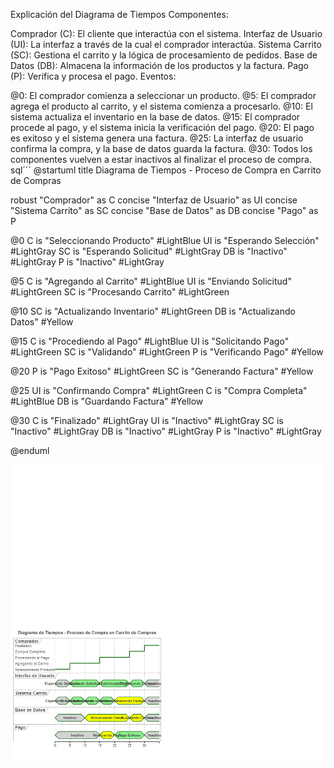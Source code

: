 Explicación del Diagrama de Tiempos
Componentes:

Comprador (C): El cliente que interactúa con el sistema.
Interfaz de Usuario (UI): La interfaz a través de la cual el comprador interactúa.
Sistema Carrito (SC): Gestiona el carrito y la lógica de procesamiento de pedidos.
Base de Datos (DB): Almacena la información de los productos y la factura.
Pago (P): Verifica y procesa el pago.
Eventos:

@0: El comprador comienza a seleccionar un producto.
@5: El comprador agrega el producto al carrito, y el sistema comienza a procesarlo.
@10: El sistema actualiza el inventario en la base de datos.
@15: El comprador procede al pago, y el sistema inicia la verificación del pago.
@20: El pago es exitoso y el sistema genera una factura.
@25: La interfaz de usuario confirma la compra, y la base de datos guarda la factura.
@30: Todos los componentes vuelven a estar inactivos al finalizar el proceso de compra.
sql´´´
@startuml
title Diagrama de Tiempos - Proceso de Compra en Carrito de Compras

robust "Comprador" as C
concise "Interfaz de Usuario" as UI
concise "Sistema Carrito" as SC
concise "Base de Datos" as DB
concise "Pago" as P

@0
C is "Seleccionando Producto" #LightBlue
UI is "Esperando Selección" #LightGray
SC is "Esperando Solicitud" #LightGray
DB is "Inactivo" #LightGray
P is "Inactivo" #LightGray

@5
C is "Agregando al Carrito" #LightBlue
UI is "Enviando Solicitud" #LightGreen
SC is "Procesando Carrito" #LightGreen

@10
SC is "Actualizando Inventario" #LightGreen
DB is "Actualizando Datos" #Yellow

@15
C is "Procediendo al Pago" #LightBlue
UI is "Solicitando Pago" #LightGreen
SC is "Validando" #LightGreen
P is "Verificando Pago" #Yellow

@20
P is "Pago Exitoso" #LightGreen
SC is "Generando Factura" #Yellow

@25
UI is "Confirmando Compra" #LightGreen
C is "Compra Completa" #LightBlue
DB is "Guardando Factura" #Yellow

@30
C is "Finalizado" #LightGray
UI is "Inactivo" #LightGray
SC is "Inactivo" #LightGray
DB is "Inactivo" #LightGray
P is "Inactivo" #LightGray

@enduml

![diagrama](/diagrama_comportamental/Diagrama_de_timing/diagrama.png)
